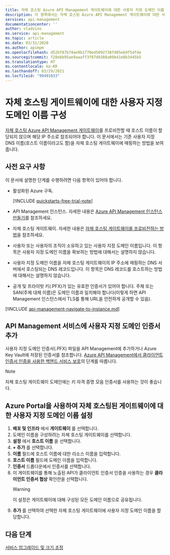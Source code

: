 ```yaml
---
title: 자체 호스팅 Azure API Management 게이트웨이에 대한 사용자 지정 도메인 이름 구성 | Microsoft Docs
description: 이 항목에서는 자체 호스팅 Azure API Management 게이트웨이에 대한 사용자 지정 도메인 이름을 구성하는 단계를 설명합니다.
services: api-management
documentationcenter: ''
author: vladvino
ms.service: api-management
ms.topic: article
ms.date: 03/31/2020
ms.author: apimpm
ms.openlocfilehash: d52bf87b74ae9b1770ed5092738fd05eb9f54fde
ms.sourcegitcommit: f28ebb95ae9aaaff3f87d8388a09b41e0b3445b5
ms.translationtype: HT
ms.contentlocale: ko-KR
ms.lasthandoff: 03/29/2021
ms.locfileid: "99491033"
---
```

# <a name="configure-a-custom-domain-name-for-a-self-hosted-gateway"></a>자체 호스팅 게이트웨이에 대한 사용자 지정 도메인 이름 구성

[자체 호스팅 Azure API Management 게이트웨이](self-hosted-gateway-overview.md)를 프로비전할 때 호스트 이름이 할당되지 않으며 해당 IP 주소로 참조되어야 합니다. 이 문서에서는 기존 사용자 지정 DNS 이름(호스트 이름이라고도 함)을 자체 호스팅 게이트웨이에 매핑하는 방법을 보여줍니다.

## <a name="prerequisites"></a>사전 요구 사항

이 문서에 설명한 단계를 수행하려면 다음 항목이 있어야 합니다.

-   활성화된 Azure 구독.

    [!INCLUDE [quickstarts-free-trial-note](../../includes/quickstarts-free-trial-note.md)]

-   API Management 인스턴스. 자세한 내용은 [Azure API Management 인스턴스 만들기](get-started-create-service-instance.md)를 참조하세요.
- 자체 호스팅 게이트웨이. 자세한 내용은 [자체 호스팅 게이트웨이를 프로비전하는 방법](api-management-howto-provision-self-hosted-gateway.md)을 참조하세요.
-   사용자 또는 사용자의 조직이 소유하고 있는 사용자 지정 도메인 이름입니다. 이 항목은 사용자 지정 도메인 이름을 확보하는 방법에 대해서는 설명하지 않습니다.
-   사용자 지정 도메인 이름을 자체 호스팅 게이트웨이의 IP 주소에 매핑하는 DNS 서버에서 호스팅되는 DNS 레코드입니다. 이 항목은 DNS 레코드를 호스트하는 방법에 대해서는 설명하지 않습니다.
-   공개 및 프라이빗 키(.PFX)가 있는 유효한 인증서가 있어야 합니다. 주체 또는 SAN(주체 대체 이름)은 도메인 이름과 일치해야 합니다(이렇게 하면 API Management 인스턴스에서 TLS를 통해 URL을 안전하게 공개할 수 있음).

[!INCLUDE [api-management-navigate-to-instance.md](../../includes/api-management-navigate-to-instance.md)]

## <a name="add-custom-domain-certificate-to-your-api-management-service"></a>API Management 서비스에 사용자 지정 도메인 인증서 추가

사용자 지정 도메인 인증서(.PFX) 파일을 API Management에 추가하거나 Azure Key Vault에 저장된 인증서를 참조합니다. [Azure API Management에서 클라이언트 인증서 인증을 사용한 백엔드 서비스 보호](api-management-howto-mutual-certificates.md)의 단계를 따릅니다.

> [!NOTE]
> 자체 호스팅 게이트웨이 도메인에는 키 자격 증명 모음 인증서를 사용하는 것이 좋습니다.

## <a name="use-the-azure-portal-to-set-a-custom-domain-name-for-your-self-hosted-gateway"></a>Azure Portal을 사용하여 자체 호스팅된 게이트웨이에 대한 사용자 지정 도메인 이름 설정

1. **배포 및 인프라** 에서 **게이트웨이** 를 선택합니다.
2. 도메인 이름을 구성하려는 자체 호스팅 게이트웨이를 선택합니다.
3. **설정** 에서 **호스트 이름** 을 선택합니다.
4. **+ 추가** 를 선택합니다.
5. **이름** 필드에 호스트 이름에 대한 리소스 이름을 입력합니다.
6. **호스트 이름** 필드에 도메인 이름을 입력합니다.
7. **인증서** 드롭다운에서 인증서를 선택합니다.
8. 이 게이트웨이를 통해 노출된 API가 클라이언트 인증서 인증을 사용하는 경우 **클라이언트 인증서 협상** 확인란을 선택합니다.
    > [!WARNING]
    > 이 설정은 게이트웨이에 대해 구성된 모든 도메인 이름으로 공유됩니다.
9. **추가** 를 선택하여 선택한 자체 호스팅 게이트웨이에 사용자 지정 도메인 이름을 할당합니다.

## <a name="next-steps"></a>다음 단계

[서비스 업그레이드 및 크기 조정](upgrade-and-scale.md)
